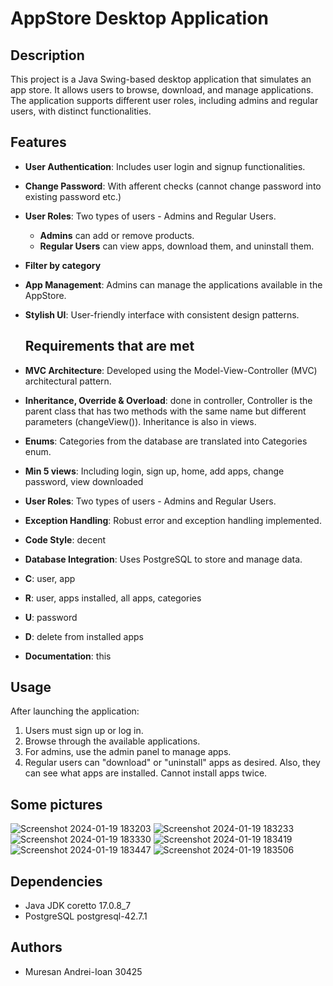 # AppStore Desktop Application

## Description
This project is a Java Swing-based desktop application that simulates an app store. It allows users to browse, download, and manage applications. The application supports different user roles, including admins and regular users, with distinct functionalities.

## Features
- **User Authentication**: Includes user login and signup functionalities.
- **Change Password**: With afferent checks (cannot change password into existing password etc.)
- **User Roles**: Two types of users - Admins and Regular Users.
  - **Admins** can add or remove products.
  - **Regular Users** can view apps, download them, and uninstall them.
- **Filter by category**
- **App Management**: Admins can manage the applications available in the AppStore.
- **Stylish UI**: User-friendly interface with consistent design patterns.

  ## Requirements that are met
- **MVC Architecture**: Developed using the Model-View-Controller (MVC) architectural pattern.
- **Inheritance, Override & Overload**: done in controller, Controller is the parent class that has two methods with the same name but different parameters (changeView()). Inheritance is also in views.
- **Enums**: Categories from the database are translated into Categories enum.
- **Min 5 views**: Including login, sign up, home, add apps, change password, view downloaded
- **User Roles**: Two types of users - Admins and Regular Users.
- **Exception Handling**: Robust error and exception handling implemented.
- **Code Style**: decent
- **Database Integration**: Uses PostgreSQL to store and manage data.
- **C**: user, app
- **R**: user, apps installed, all apps, categories
- **U**: password
- **D**: delete from installed apps
- **Documentation**: this

## Usage 
After launching the application:
1. Users must sign up or log in.
2. Browse through the available applications.
3. For admins, use the admin panel to manage apps.
4. Regular users can "download" or "uninstall" apps as desired. Also, they can see what apps are installed. Cannot install apps twice.

## Some pictures

![Screenshot 2024-01-19 183203](https://github.com/andrei-muri/app-store/assets/120194940/18ea2e3c-bda8-460b-9331-b6009b510219)
![Screenshot 2024-01-19 183233](https://github.com/andrei-muri/app-store/assets/120194940/045a7531-191f-4d51-8a00-b1520fb8baf6)
![Screenshot 2024-01-19 183330](https://github.com/andrei-muri/app-store/assets/120194940/6a45ac64-7cd7-4c3d-906d-126a8c36f838)
![Screenshot 2024-01-19 183419](https://github.com/andrei-muri/app-store/assets/120194940/fae0f058-42a2-4872-a0fe-65eb19341de5)
![Screenshot 2024-01-19 183447](https://github.com/andrei-muri/app-store/assets/120194940/ea5008ec-10cd-44ab-b490-0b494b6081f6)
![Screenshot 2024-01-19 183506](https://github.com/andrei-muri/app-store/assets/120194940/bbb53cc9-4a21-490a-a822-c9d417cd9fb5)


## Dependencies
- Java JDK coretto 17.0.8_7
- PostgreSQL postgresql-42.7.1

## Authors
- Muresan Andrei-Ioan 30425
